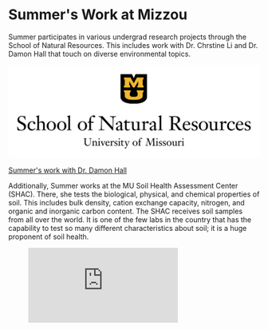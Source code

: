 <h1>Summer's Work at Mizzou</h1>

<p>Summer participates in various undergrad research projects through the School of Natural Resources. This includes work with Dr. Chrstine Li and Dr. Damon Hall that touch on diverse environmental topics.</p>

![University of Missouri SNR](38585F3A-B9BC-42E9-8041-AF0D5C92F43C.png "University of Missouri SNR")

[Summer's work with Dr. Damon Hall](https://www.sustainabilitysciencelab.org/people.html)
  
<p>Additionally, Summer works at the MU Soil Health Assessment Center (SHAC). There, she tests the biological, physical, and chemical properties of soil. This includes bulk density, cation exchange capacity, nitrogen, and organic and inorganic carbon content. The SHAC receives soil samples from all over the world. It is one of the few labs in the country that has the capability to test so many different characteristics about soil; it is a huge proponent of soil health.</p>

<!-- blank line -->
<figure class="video_container">
  <iframe src="https://www.youtube.com/embed/SoGIuzyyBpQ" frameborder="0" allowfullscreen="true"> </iframe>
</figure>
<!-- blank line -->
  




